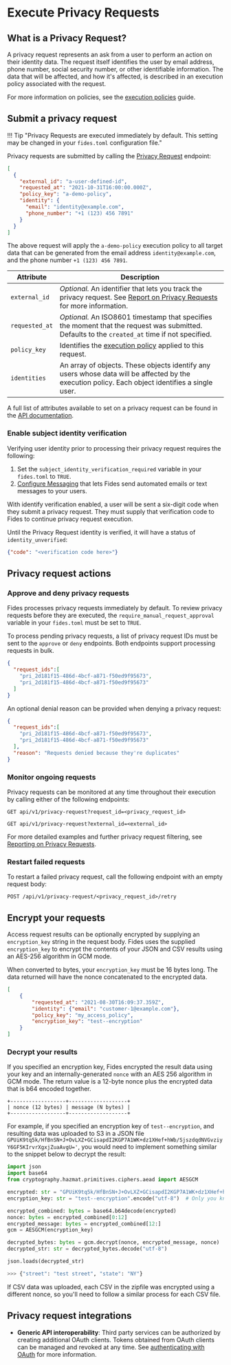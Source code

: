# Execute Privacy Requests
## What is a Privacy Request?

A privacy request represents an ask from a user to perform an action on their identity data. The request itself identifies the user by email address, phone number, social security number, or other identifiable information. The data that will be affected, and how it's affected, is described in an execution policy associated with the request.

For more information on policies, see the [execution policies](./execution_policies.md#rule-attributes) guide.

## Submit a privacy request

!!! Tip "Privacy Requests are executed immediately by default. This setting may be changed in your `fides.toml` configuration file."

Privacy requests are submitted by calling the [Privacy Request](../api/index.md#operations-tag-Privacy_Requests) endpoint:

```json title="<code>POST /api/v1/privacy-request</code>"
[
  {
    "external_id": "a-user-defined-id",
    "requested_at": "2021-10-31T16:00:00.000Z",
    "policy_key": "a-demo-policy",
    "identity": {
      "email": "identity@example.com",
      "phone_number": "+1 (123) 456 7891"
    }
  }
]
```

The above request will apply the `a-demo-policy` execution policy to all target data that can be generated from the email address `identity@example.com`, and the phone number `+1 (123) 456 7891`. 

| Attribute | Description |
|---|---|
| `external_id` | *Optional.* An identifier that lets you track the privacy request. See [Report on Privacy Requests](../guides/reporting.md) for more information. |
| `requested_at` | *Optional.* An ISO8601 timestamp that specifies the moment that the request was submitted. Defaults to the `created_at` time if not specified. |
| `policy_key` | Identifies the [execution policy](./execution_policies.md) applied to this request. |
| `identities` | An array of objects. These objects identify any users whose data will be affected by the execution policy. Each object identifies a single user.  |

A full list of attributes available to set on a privacy request can be found in the [API documentation](../api/index.md#operations-tag-Privacy_Requests).


### Enable subject identity verification 
Verifying user identity prior to processing their privacy request requires the following:

1. Set the `subject_identity_verification_required` variable in your `fides.toml` to `TRUE`. 
2. [Configure Messaging](../guides/messaging.md) that lets Fides send automated emails or text messages to your users.

With identify verification enabled, a user will be sent a six-digit code when they submit a privacy request. They must supply that verification code to Fides to continue privacy request execution.  

Until the Privacy Request identity is verified, it will have a status of `identity_unverified`:

```json title="<code>POST api/v1/privacy-request/<privacy_request_id>/verify</code>"
{"code": "<verification code here>"}
```

## Privacy request actions
### Approve and deny privacy requests

 Fides processes privacy requests immediately by default. To review privacy requests before they are executed, the `require_manual_request_approval` variable in your `fides.toml` must be set to `TRUE`.

To process pending privacy requests, a list of privacy request IDs must be sent to the `approve` or `deny` endpoints. Both endpoints support processing requests in bulk.

```json title="<code>PATCH api/v1/privacy-request/administrate/approve</code>"
{
  "request_ids":[
    "pri_2d181f15-486d-4bcf-a871-f50ed9f95673",
    "pri_2d181f15-486d-4bcf-a871-f50ed9f95673"
  ]
}
```

An optional denial reason can be provided when denying a privacy request:
```json title="<code>PATCH api/v1/privacy-request/administrate/deny</code>"
{
  "request_ids":[
    "pri_2d181f15-486d-4bcf-a871-f50ed9f95673",
    "pri_2d181f15-486d-4bcf-a871-f50ed9f95673"
  ],
  "reason": "Requests denied because they're duplicates"
}
```

### Monitor ongoing requests
Privacy requests can be monitored at any time throughout their execution by calling either of the following endpoints:

```
GET api/v1/privacy-request?request_id=<privacy_request_id>
```

```
GET api/v1/privacy-request?external_id=<external_id>
```

For more detailed examples and further privacy request filtering, see [Reporting on Privacy Requests](../guides/reporting.md).

### Restart failed requests
To restart a failed privacy request, call the following endpoint with an empty request body:

```
POST /api/v1/privacy-request/<privacy_request_id>/retry
```

## Encrypt your requests
Access request results can be optionally encrypted by supplying an `encryption_key` string in the request body. Fides uses the supplied `encryption_key` to encrypt the contents of your JSON and CSV results using an AES-256 algorithm in GCM mode.

When converted to bytes, your `encryption_key` must be 16 bytes long. The data returned will have the nonce concatenated 
to the encrypted data.

```json title="<code>POST /privacy-request</code>"
[
    {
        "requested_at": "2021-08-30T16:09:37.359Z",
        "identity": {"email": "customer-1@example.com"},
        "policy_key": "my_access_policy",
        "encryption_key": "test--encryption"
    }
]

```

### Decrypt your results

If you specified an encryption key, Fides encrypted the result data using your key and an internally-generated `nonce` with an AES 256 algorithm in GCM mode. The return value is a 12-byte nonce plus the encrypted data that is b64 encoded together.

```
+------------------+-------------------+
| nonce (12 bytes) | message (N bytes) |
+------------------+-------------------+
```

For example, if you specified an encryption key of `test--encryption`, and resulting data was uploaded to
S3 in a JSON file `GPUiK9tq5k/HfBnSN+J+OvLXZ+GCisapdI2KGP7A1WK+dz1XHef+hWb/SjszdqdNVGvziyY6GF5KIrvrXgxjZuaAvgU='`, you would
need to implement something similar to the snippet below to decrypt the result:

```python title="Sample decryption"
import json
import base64
from cryptography.hazmat.primitives.ciphers.aead import AESGCM

encrypted: str = "GPUiK9tq5k/HfBnSN+J+OvLXZ+GCisapdI2KGP7A1WK+dz1XHef+hWb/SjszdqdNVGvziyY6GF5KIrvrXgxjZuaAvgU=" 
encryption_key: str = "test--encryption".encode("utf-8")  # Only you know this

encrypted_combined: bytes = base64.b64decode(encrypted)
nonce: bytes = encrypted_combined[0:12]
encrypted_message: bytes = encrypted_combined[12:]
gcm = AESGCM(encryption_key)

decrypted_bytes: bytes = gcm.decrypt(nonce, encrypted_message, nonce)
decrypted_str: str = decrypted_bytes.decode("utf-8")

json.loads(decrypted_str)
```

```python title="Sample result"
>>> {"street": "test street", "state": "NY"}
```

If CSV data was uploaded, each CSV in the zipfile was encrypted using a different nonce, so you'll need to follow
a similar process for each CSV file.

## Privacy request integrations

* **Generic API interoperability**: Third party services can be authorized by creating additional OAuth clients. Tokens obtained from OAuth clients can be managed and revoked at any time. See [authenticating with OAuth](../guides/oauth.md) for more information.
